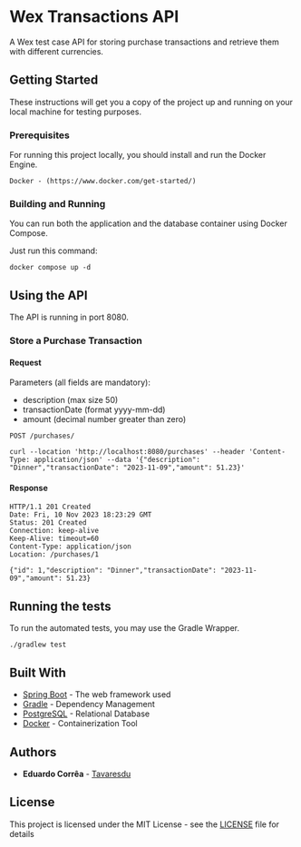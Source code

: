# Wex Transactions API

A Wex test case API for storing purchase transactions and retrieve them with different currencies.

## Getting Started

These instructions will get you a copy of the project up and running on your local machine for testing purposes.

### Prerequisites

For running this project locally, you should install and run the Docker Engine.

```
Docker - (https://www.docker.com/get-started/)
```

### Building and Running

You can run both the application and the database container using Docker Compose.

Just run this command:

```
docker compose up -d
```

## Using the API

The API is running in port 8080.

### Store a Purchase Transaction

#### Request

Parameters (all fields are mandatory):
- description (max size 50)
- transactionDate (format yyyy-mm-dd)
- amount (decimal number greater than zero)

`POST /purchases/`

    curl --location 'http://localhost:8080/purchases' --header 'Content-Type: application/json' --data '{"description": "Dinner","transactionDate": "2023-11-09","amount": 51.23}'

#### Response

    HTTP/1.1 201 Created
    Date: Fri, 10 Nov 2023 18:23:29 GMT
    Status: 201 Created
    Connection: keep-alive
    Keep-Alive: timeout=60
    Content-Type: application/json
    Location: /purchases/1

    {"id": 1,"description": "Dinner","transactionDate": "2023-11-09","amount": 51.23}

## Running the tests

To run the automated tests, you may use the Gradle Wrapper.

```
./gradlew test
```

## Built With

* [Spring Boot](https://docs.spring.io/spring-boot/docs/current/reference/html/) - The web framework used
* [Gradle](https://docs.gradle.org/current/userguide/userguide.html) - Dependency Management
* [PostgreSQL](https://www.postgresql.org/docs/) - Relational Database
* [Docker](https://docs.docker.com/) - Containerization Tool

## Authors

* **Eduardo Corrêa** - [Tavaresdu](https://github.com/tavaresdu)

## License

This project is licensed under the MIT License - see the [LICENSE](LICENSE) file for details